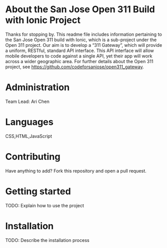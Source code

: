 # About the San Jose Open 311 Build with Ionic Project

Thanks for stopping by. This readme file includes information pertaining to the San Jose Open 311 build with Ionic, which is a sub-project under the Open 311 project. Our aim is to develop a “311 Gateway”, which will provide a uniform, RESTful, standard API interface. This API interface will allow mobile developers to code against a single API, yet their app will work across a wider geographic area. For further details about the Open 311 project, see https://github.com/codeforsanjose/open311_gateway.

# Administration

Team Lead: Ari Chen

# Languages

CSS,HTML,JavaScript

# Contributing

Have anything to add? Fork this repository and open a pull request.

# Getting started

TODO: Explain how to use the project

# Installation

TODO: Describe the installation process
